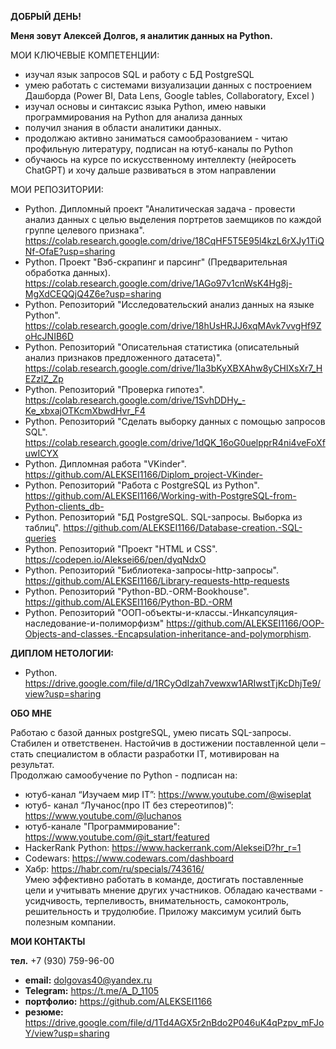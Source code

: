 **ДОБРЫЙ ДЕНЬ!**

**Меня зовут Алексей Долгов, я аналитик данных на Python.**


МОИ КЛЮЧЕВЫЕ КОМПЕТЕНЦИИ:

- изучал язык запросов SQL и работу с БД PostgreSQL
- умею работать с системами визуализации данных с
построением Дашборда (Power BI, Data Lens, Google tables,
Collaboratory, Excel )
- изучал основы и синтаксис языка Python, имею навыки
программирования на Python для анализа данных
- получил знания в области аналитики данных.
- продолжаю активно заниматься самообразованием - читаю
профильную литературу, подписан на ютуб-каналы по Python
- обучаюсь на курсе по искусственному интеллекту (нейросеть
ChatGPT) и хочу дальше развиваться в этом направлении

МОИ РЕПОЗИТОРИИ:

* Python. Дипломный проект "Аналитическая задача - провести анализ данных с целью выделения портретов заемщиков
  по каждой группе целевого признака".  https://colab.research.google.com/drive/18CqHF5T5E95l4kzL6rXJy1TiQNf-OfaE?usp=sharing
* Python. Проект "Вэб-скрапинг и парсинг"
  (Предварительная обработка данных).  https://colab.research.google.com/drive/1AGo97v1cnWsK4Hg8j-MgXdCEQQjQ4Z6e?usp=sharing
* Python. Репозиторий "Исследовательский анализ данных на языке Python".  https://colab.research.google.com/drive/18hUsHRJJ6xqMAvk7vvgHf9ZoHcJNIB6D
* Python. Репозиторий "Описательная статистика (описательный анализ признаков предложенного датасета)". https://colab.research.google.com/drive/1la3bKyXBXAhw8yCHIXsXr7_HEZzlZ_Zp
* Python. Репозиторий "Проверка гипотез".  https://colab.research.google.com/drive/1SvhDDHy_-Ke_xbxajOTKcmXbwdHvr_F4
* Python. Репозиторий "Сделать выборку данных с помощью запросов SQL". https://colab.research.google.com/drive/1dQK_16oG0uelpprR4ni4veFoXfuwICYX 
* Python. Дипломная работа "VKinder".  https://github.com/ALEKSEI1166/Diplom_project-VKinder-
* Python. Репозиторий "Работа с PostgreSQL из Python".  https://github.com/ALEKSEI1166/Working-with-PostgreSQL-from-Python-clients_db-
* Python. Репозиторий "БД PostgreSQL. SQL-запросы. Выборка из таблиц".  https://github.com/ALEKSEI1166/Database-creation.-SQL-queries
* Python. Репозиторий "Проект "HTML и CSS".  https://codepen.io/Aleksei66/pen/dyqNdxO
* Python. Репозиторий "Библиотека-запросы-http-запросы". https://github.com/ALEKSEI1166/Library-requests-http-requests
* Python. Репозиторий "Python-BD.-ORM-Bookhouse".  https://github.com/ALEKSEI1166/Python-BD.-ORM
* Python. Репозиторий "ООП-объекты-и-классы.-Инкапсуляция-наследование-и-полиморфизм" https://github.com/ALEKSEI1166/OOP-Objects-and-classes.-Encapsulation-inheritance-and-polymorphism.

  
                                           

   

**ДИПЛОМ НЕТОЛОГИИ:**
 - Python. https://drive.google.com/file/d/1RCyOdIzah7vewxw1ARIwstTjKcDhjTe9/view?usp=sharing

**ОБО МНЕ**

  Работаю с базой данных postgreSQL, умею писать SQL-запросы. Стабилен и ответственен. Настойчив в достижении поставленной цели – стать специалистом в области разработки IT, мотивирован на результат.                                                                          
   Продолжаю самообучение по Python - подписан на:    
- ютуб-канал “Изучаем мир IT”: https://www.youtube.com/@wiseplat                                                                    
- ютуб- канал “Лучанос(про IT без стереотипов)”:  https://www.youtube.com/@luchanos
- ютуб-канале "Программирование":  https://www.youtube.com/@it_start/featured
- HackerRank Python: https://www.hackerrank.com/AlekseiD?hr_r=1
- Codewars: https://www.codewars.com/dashboard
- Хабр: https://habr.com/ru/specials/743616/  
  Умею эффективно  работать в команде, достигать поставленные цели и учитывать мнение других участников.
Обладаю качествами - усидчивость, терпеливость, внимательность, самоконтроль, решительность и трудолюбие. Приложу максимум усилий быть полезным компании.

**МОИ КОНТАКТЫ**

**тел.** +7 (930) 759-96-00   
- **email:**  dolgovas40@yandex.ru
- **Telegram:** https://t.me/A_D_1105 
- **портфолио:** https://github.com/ALEKSEI1166
- **резюме:**  https://drive.google.com/file/d/1Td4AGX5r2nBdo2P046uK4qPzpv_mFJoY/view?usp=sharing

